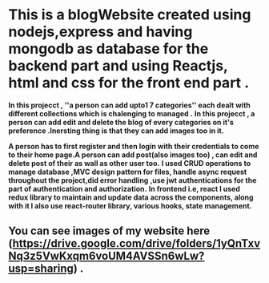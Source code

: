 # This is a blogWebsite created using nodejs,express and having mongodb as database for the backend part and using Reactjs, html and css for the front end part .
**In this projecct , ''a person can add upto1 7 categories'' each dealt with different collections which is chalenging to managed .**
**In this projecct , a person can add edit and delete the blog of every categories on it's preference .Inersting thing is that they can add images too in it.**

**A person has to first register and then login with their credentials to come to their home page.A person can add post(also images too) , can edit and delete post of their as wall as other user too.**
**I used CRUD operations to manage database ,MVC design pattern for files, handle async request throughout the project,did error handling ,use jwt authentications for the part of authentication and authorization.**
**In frontend i.e, react I used redux library to maintain and update data across the components, along with it I also use react-router library, various hooks, state management.**
## You can see images of my website here (https://drive.google.com/drive/folders/1yQnTxvNq3z5VwKxqm6voUM4AVSSn6wLw?usp=sharing) .

